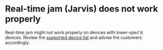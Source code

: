 # Real-time jam (Jarvis) does not work properly
Real-time jam might not work properly on devices with lower-spec'd devices. Review the [supported device list](https://help.positivegrid.com/hc/en-us/articles/8141249132941-How-to-use-Smart-Jam#supported-device) and advise the customers accordingly.